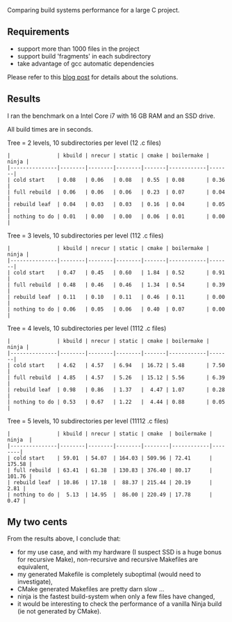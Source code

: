 Comparing build systems performance for a large C project.

Requirements
------------

- support more than 1000 files in the project
- support build 'fragments' in each subdirectory
- take advantage of gcc automatic dependencies

Please refer to this [blog post](http://kaizou.org/2016/09/build-benchmark-large-c-project/) for details about the solutions.

Results
-------

I ran the benchmark on a Intel Core i7 with 16 GB RAM and an SSD drive.

All build times are in seconds.

Tree = 2 levels, 10 subdirectories per level (12 .c files)

	|               | kbuild | nrecur | static | cmake | boilermake | ninja |
	|---------------|--------|--------|--------|-------|------------|-------|
	| cold start    | 0.08   | 0.06   | 0.08   | 0.55  | 0.08       | 0.36  |
	| full rebuild  | 0.06   | 0.06   | 0.06   | 0.23  | 0.07       | 0.04  |
	| rebuild leaf  | 0.04   | 0.03   | 0.03   | 0.16  | 0.04       | 0.05  |
	| nothing to do | 0.01   | 0.00   | 0.00   | 0.06  | 0.01       | 0.00  |

Tree = 3 levels, 10 subdirectories per level (112 .c files)

	|               | kbuild | nrecur | static | cmake | boilermake | ninja |
	|---------------|--------|--------|--------|-------|------------|-------|
	| cold start    | 0.47   | 0.45   | 0.60   | 1.84  | 0.52       | 0.91  |
	| full rebuild  | 0.48   | 0.46   | 0.46   | 1.34  | 0.54       | 0.39  |
	| rebuild leaf  | 0.11   | 0.10   | 0.11   | 0.46  | 0.11       | 0.00  |
	| nothing to do | 0.06   | 0.05   | 0.06   | 0.40  | 0.07       | 0.00  |

Tree = 4 levels, 10 subdirectories per level (1112 .c files)

	|               | kbuild | nrecur | static | cmake | boilermake | ninja |
	|---------------|--------|--------|--------|-------|------------|-------|
	| cold start    | 4.62   | 4.57   | 6.94   | 16.72 | 5.48       | 7.50  |
	| full rebuild  | 4.85   | 4.57   | 5.26   | 15.12 | 5.56       | 6.39  |
	| rebuild leaf  | 0.98   | 0.86   | 1.37   |  4.47 | 1.07       | 0.28  |
	| nothing to do | 0.53   | 0.67   | 1.22   |  4.44 | 0.88       | 0.05  |

Tree = 5 levels, 10 subdirectories per level (11112 .c files)

	|               | kbuild | nrecur | static | cmake  | boilermake | ninja  |
	|---------------|--------|--------|--------|--------|------------|--------|
	| cold start    | 59.01  | 54.07  | 164.03 | 509.96 | 72.41      | 175.58 |
	| full rebuild  | 63.41  | 61.38  | 130.83 | 376.40 | 80.17      | 101.76 |
	| rebuild leaf  | 10.86  | 17.18  |  88.37 | 215.44 | 20.19      |   2.81 |
	| nothing to do |  5.13  | 14.95  |  86.00 | 220.49 | 17.78      |   0.47 |

My two cents
------------

From the results above, I conclude that:

- for my use case, and with my hardware (I suspect SSD is a huge bonus for recursive Make), non-recursive and recursive Makefiles are equivalent,
- my generated Makefile is completely suboptimal (would need to investigate),
- CMake generated Makefiles are pretty darn slow ...
- ninja is the fastest build-system when only a few files have changed,
- it would be interesting to check the performance of a vanilla Ninja build (ie not generated by CMake).

